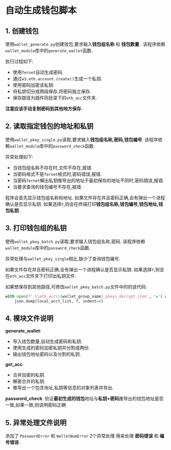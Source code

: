 # 自动生成钱包脚本
## 1. 创建钱包
使用`wallet_generate.py`创建钱包,要求输入**钱包组名称** 和 **钱包数量** .
该程序依赖`wallet_module`库中的`generate_wallet`函数.

执行过程如下:
- 使用`fernet`自动生成密码.
- 通过`w3.eth.account.create()`生成一个私钥.
- 使用密码加密该私钥.
- 将私钥切分成两段保存,将密码独立保存.
- 保存路径为插件同目录下的`eth_acc`文件夹.

**注意应该手动复制密码到其他地方保存.**

## 2. 读取指定钱包的地址和私钥
使用`wallet_pkey_single.py`读取,要求输入**钱包组名称,密码,钱包编号**.
该程序依赖`wallet_module`库中的`password_check`函数.

异常处理如下:
- 当钱包组名称不存在时,文件不存在,报错.
- 当密码格式不是`fernet`格式时,密码错误,报错.
- 当密码`fernet`解出私钥推导出的地址于最初保存的地址不同时,密码错误,报错.
- 当要求查询的钱包编号不存在,报错.

程序会首先显示钱包组名称和地址.
如果文件存在并且密码正确,会有弹出一个进程确认是否显示私钥.
如果选择`Y`,则会在终端打印**钱包组名称,钱包编号,钱包地址,钱包私钥**.

## 3. 打印钱包组的私钥
使用`wallet_pkey_batch.py`读取,要求输入钱包组名称,密码.
该程序依赖`wallet_module`库中的`password_check`函数.

异常处理与`wallet_pkey_single`相比,缺少了查询钱包编号.

如果文件存在并且密码正确,会有弹出一个进程确认是否显示私钥.
如果选择`Y`,则会在`eth_acc`文件夹下打印出私钥文件.

如果想保存到其他路径,可修改`wallet_pkey_batch.py`文件中的的该代码:
```python
with open(f'.\\eth_acc\\{wallet_group_name}_pkeys_decrypt.json', 'w') as f:
    json.dump(local_acct_list, f, indent=4)
```

## 4. 模块文件说明

**generate_wallet**: 
- 导入钱包数量,自动生成密码和私钥.
- 使用生成的密码加密私钥并分割成两份.
- 输出钱包地址密码以及分割的私钥.

**get_acc**:
- 合并加密的私钥.
- 解密合并的私钥.
- 推导出一个包含地址,私钥等信息的对象列表并导出.

**password_check**: 
验证**最初生成的钱包**地址与**私钥+密码**推导出的钱包地址是否一致,如果一致,则说明密码正确

## 5. 异常处理文件说明
添加了 `PasswordError` 和 `WalletNumError` 2个异常处理
用来处理 **密码错误** 和 **编号错误** .